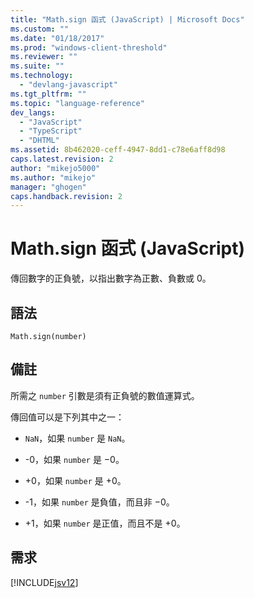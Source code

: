 ```yaml
---
title: "Math.sign 函式 (JavaScript) | Microsoft Docs"
ms.custom: ""
ms.date: "01/18/2017"
ms.prod: "windows-client-threshold"
ms.reviewer: ""
ms.suite: ""
ms.technology: 
  - "devlang-javascript"
ms.tgt_pltfrm: ""
ms.topic: "language-reference"
dev_langs: 
  - "JavaScript"
  - "TypeScript"
  - "DHTML"
ms.assetid: 8b462020-ceff-4947-8dd1-c78e6aff8d98
caps.latest.revision: 2
author: "mikejo5000"
ms.author: "mikejo"
manager: "ghogen"
caps.handback.revision: 2
---
```

# Math.sign 函式 (JavaScript)
傳回數字的正負號，以指出數字為正數、負數或 0。  
  
## 語法  
  
```  
Math.sign(number)  
```  
  
## 備註  
 所需之 `number` 引數是須有正負號的數值運算式。  
  
 傳回值可以是下列其中之一：  
  
-   `NaN`，如果 `number` 是 `NaN`。  
  
-   \-0，如果 `number` 是 −0。  
  
-   \+0，如果 `number` 是 \+0。  
  
-   \-1，如果 `number` 是負值，而且非 −0。  
  
-   \+1，如果 `number` 是正值，而且不是 \+0。  
  
## 需求  
 [!INCLUDE[jsv12](../../javascript/reference/includes/jsv12-md.md)]